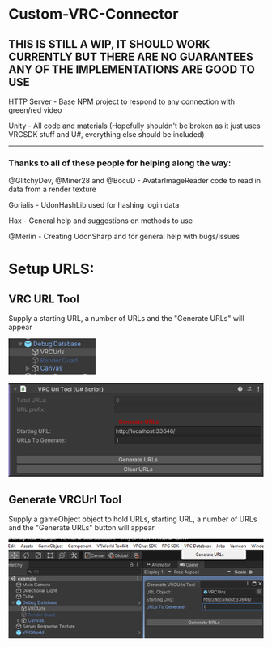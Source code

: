 # Custom-VRC-Connector

## THIS IS STILL A WIP, IT SHOULD WORK CURRENTLY BUT THERE ARE NO GUARANTEES ANY OF THE IMPLEMENTATIONS ARE GOOD TO USE
 
HTTP Server - Base NPM project to respond to any connection with green/red video

Unity - All code and materials (Hopefully shouldn't be broken as it just uses VRCSDK stuff and U#, everything else should be included)


---
### Thanks to all of these people for helping along the way:

@GlitchyDev, @Miner28 and @BocuD - AvatarImageReader code to read in data from a render texture

Gorialis - UdonHashLib used for hashing login data

Hax - General help and suggestions on methods to use

@Merlin - Creating UdonSharp and for general help with bugs/issues

# Setup URLS:

## VRC URL Tool
Supply a starting URL, a number of URLs and the "Generate URLs" will appear

![URL TOOL OBJECT](/README/VRCURLs.png)

![URL TOOL](/README/VRC%20URL%20Tool.png)

## Generate VRCUrl Tool
Supply a gameObject object to hold URLs, starting URL, a number of URLs and the "Generate URLs" button will appear

![URL GENERATOR TOOL](/README/Generate%20VRCUrls.png)
